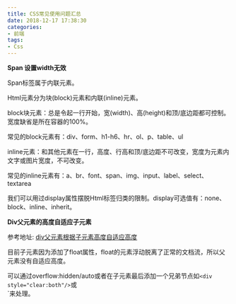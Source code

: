 ```yaml
---
title: CSS常见使用问题汇总
date: 2018-12-17 17:38:30
categories:
- 前端
tags:
- Css
---
```


**Span 设置width无效**

  Span标签属于内联元素。
  
  Html元素分为块(block)元素和内联(inline)元素。
  
  block块元素：总是令起一行开始，宽(width)、高(height)和顶/底边距都可控制。宽度缺省是所在容器的100%。
  
  常见的block元素有：div、form、h1-h6、hr、ol、p、table、ul
  
  inline元素：和其他元素在一行，高度、行高和顶/底边距不可改变，宽度为元素内文字或图片宽度，不可改变。
  
  常见的inline元素有：a、br、font、span、img、input、label、select、textarea
  
  我们可以用过display属性摆脱Html标签归类的限制。display可选值有：none、block、inline、inherit。
  

**Div父元素的高度自适应子元素**

  参考地址: [div父元素根据子元素高度自适应高度](https://blog.csdn.net/a5534789/article/details/51233522)
  
  目前子元素因为添加了float属性，float的元素浮动脱离了正常的文档流，所以父元素没有自适应高度。
  
  可以通过overflow:hidden/auto或者在子元素最后添加一个兄弟节点如`<div style="clear:both"/>`或<br clear="all"/>`来处理。